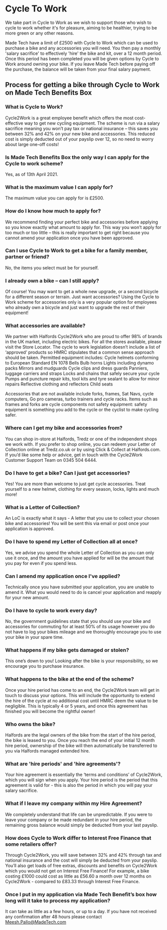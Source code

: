 # Cycle To Work 

We take part in Cycle to Work as we wish to support those who wish to cycle to work whether it's for pleasure, aiming to be healthier, trying to be more green or any other reasons.

Made Tech have a limit of £2500 with Cycle to Work which can be used to purchase a bike and any accessories you will need. You then pay a monthly 'salary sacrifice' to effectively 'hire' the bike and kit, over a 12 month period. Once this period has been completed you will be given options by Cycle to Work around owning your bike. If you leave Made Tech before paying off the purchase, the balance will be taken from your final salary payment.

## Process for getting a bike through Cycle to Work on Made Tech Benefits Box

### What is Cycle to Work?
Cycle2Work is a great employee benefit which offers the most cost-effective way to get new cycling equipment.
The scheme is run via a salary sacrifice meaning you won’t pay tax or national insurance – this saves you between 32% and 42% on your new bike and accessories. This reduced cost is simply deducted out of your payslip over 12, so no need to worry about large one-off costs!

### Is Made Tech Benefits Box the only way I can apply for the Cycle to work scheme?
Yes, as of 13th April 2021.

### What is the maximum value I can apply for?
The maximum value you can apply for is £2500.

### How do I know how much to apply for?
We recommend finding your perfect bike and accessories before applying so you know exactly what amount to apply for. This way you won’t apply for too much or too little – this is really important to get right because you cannot amend your application once you have been approved.

### Can I use Cycle to Work to get a bike for a family member, partner or friend?
No, the items you select must be for yourself.

### I already own a bike – can I still apply?
Of course! You may want to get a whole new upgrade, or a second bicycle for a different season or terrain. Just want accessories? Using the Cycle to Work scheme for accessories only is a very popular option for employees who already own a bicycle and just want to upgrade the rest of their equipment!

### What accessories are available?
We partner with Halfords Cycle2Work who are proud to offer 98% of brands in the UK market, including electric bikes.
For all the stores available, please visit the Store Locator.
The cycle to work legislation doesn’t include a list of ‘approved’ products so HMRC stipulates that a common sense approach should be taken. Permitted equipment includes:
Cycle helmets conforming to European Standard EN 1078
Bells
Bulb horns
Lights including dynamo packs
Mirrors and mudguards
Cycle clips and dress guards
Panniers, luggage carriers and straps
Locks and chains that safely secure your cycle
Pumps and puncture repair kits, tool kits and tyre sealant to allow for minor repairs
Reflective clothing and reflectors
Child seats

Accessories that are not available include forks, frames, Sat Navs, cycle computers, Go pro cameras, turbo trainers and cycle racks. Items such as frames and forks are cycle components not safety equipment: safety equipment is something you add to the cycle or the cyclist to make cycling safer.

### Where can I get my bike and accessories from?
You can shop in-store at Halfords, Tredz or one of the independent shops we work with. If you prefer to shop online, you can redeem your Letter of Collection online at Tredz.co.uk or by using Click & Collect at Halfords.com. If you’d like some help or advice, get in touch with the Cycle2Work Customer Support Team on 0345 504 6444.

### Do I have to get a bike? Can I just get accessories?
Yes! You are more than welcome to just get cycle accessories. Treat yourself to a new helmet, clothing for every season, locks, lights and much more!

### What is a Letter of Collection?
An LoC is exactly what it says - A letter that you use to collect your chosen bike and accessories! You will be sent this via email or post once your application is approved.

### Do I have to spend my Letter of Collection all at once?
Yes, we advise you spend the whole Letter of Collection as you can only use it once, and the amount you have applied for will be the amount that you pay for even if you spend less.

### Can I amend my application once I've applied?
Technically once you have submitted your application, you are unable to amend it. What you would need to do is cancel your application and reapply for your new amount.

### Do I have to cycle to work every day?
No, the government guidelines state that you should use your bike and accessories for commuting for at least 50% of its usage however you do not have to log your bikes mileage and we thoroughly encourage you to use your bike in your spare time.

### What happens if my bike gets damaged or stolen?
This one’s down to you! Looking after the bike is your responsibility, so we encourage you to purchase insurance.

### What happens to the bike at the end of the scheme?
Once your hire period has come to an end, the Cycle2Work team will get in touch to discuss your options. This will include the opportunity to extend the hire of the cycle at no additional cost until HMRC deem the value to be negligible. This is typically 4 or 5 years, and once this agreement has finished you will become the rightful owner!

### Who owns the bike?
Halfords are the legal owners of the bike from the start of the hire period, the bike is leased to you. Once you reach the end of your initial 12 month hire period, ownership of the bike will then automatically be transferred to you via Halfords managed extended hire.

### What are 'hire periods' and 'hire agreements'?
Your hire agreement is essentially the ‘terms and conditions’ of Cycle2Work, which you will sign when you apply. Your hire period is the period that this agreement is valid for - this is also the period in which you will pay your salary sacrifice.

### What if I leave my company within my Hire Agreement?
We completely understand that life can be unpredictable. If you were to leave your company or be made redundant in your hire period, the remaining gross balance would simply be deducted from your last payslip.

### How does Cycle to Work differ to Interest Free Finance that some retailers offer?
Through Cycle2Work, you will save between 32% and 42% through tax and national insurance and the cost will simply be deducted from your payslip. You’ll also get loads of free extras, discounts and benefits on Cycle2Work which you would not get on Interest Free Finance!
For example, a bike costing £1000 could cost as little as £56.60 a month over 12 months on Cycle2Work - compared to £83.33 through Interest Free Finance.
 
### Once I put in my application via Made Tech Benefit’s box how long will it take to process my application?
It can take as little as a few hours, or up to a day. If you have not received any confirmation after 48 hours please contact Meesh.Pallo@MadeTech.com

